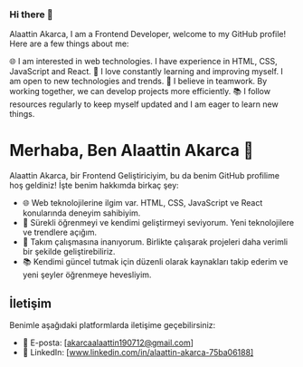 ### Hi there 👋
Alaattin Akarca, I am a Frontend Developer, welcome to my GitHub profile! Here are a few things about me:

🌐 I am interested in web technologies. I have experience in HTML, CSS, JavaScript and React.
🚀 I love constantly learning and improving myself. I am open to new technologies and trends.
👥 I believe in teamwork. By working together, we can develop projects more efficiently.
📚 I follow resources regularly to keep myself updated and I am eager to learn new things.

# Merhaba, Ben Alaattin Akarca 👋

Alaattin Akarca, bir Frontend Geliştiriciyim, bu da benim GitHub profilime hoş geldiniz! İşte benim hakkımda birkaç şey:

- 🌐 Web teknolojilerine ilgim var. HTML, CSS, JavaScript ve React konularında deneyim sahibiyim.
- 🚀 Sürekli öğrenmeyi ve kendimi geliştirmeyi seviyorum. Yeni teknolojilere ve trendlere açığım.
- 👥 Takım çalışmasına inanıyorum. Birlikte çalışarak projeleri daha verimli bir şekilde geliştirebiliriz.
- 📚 Kendimi güncel tutmak için düzenli olarak kaynakları takip ederim ve yeni şeyler öğrenmeye hevesliyim.
## İletişim

Benimle aşağıdaki platformlarda iletişime geçebilirsiniz:

- 📧 E-posta: [akarcaalaattin190712@gmail.com]
- 💼 LinkedIn: [www.linkedin.com/in/alaattin-akarca-75ba06188]
